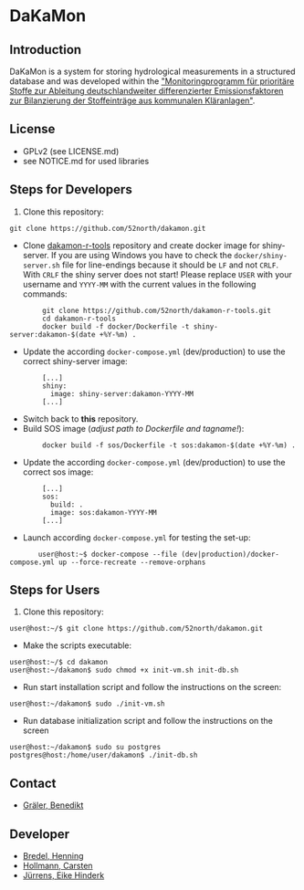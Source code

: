 # DaKaMon

## Introduction

DaKaMon is a system for storing hydrological measurements in a structured
database and was developed within the
["Monitoringprogramm für prioritäre Stoffe zur Ableitung deutschlandweiter differenzierter Emissionsfaktoren zur Bilanzierung der Stoffeinträge aus kommunalen Kläranlagen"](https://isww.iwg.kit.edu/607_2201.php).

## License

- GPLv2 (see LICENSE.md)
- see NOTICE.md for used libraries


## Steps for Developers

 1. Clone this repository:
 ```
 git clone https://github.com/52north/dakamon.git
 ```

 - Clone [dakamon-r-tools](https://github.com/52north/dakamon-r-tools)
   repository and create docker image for shiny-server.
   If you are using Windows you have to check the `docker/shiny-server.sh` file
   for line-endings because it should be `LF` and not `CRLF`. With `CRLF` the
   shiny server does not start!
   Please replace `USER` with your username and `YYYY-MM` with the current
   values in the following commands:
```
        git clone https://github.com/52north/dakamon-r-tools.git
        cd dakamon-r-tools
        docker build -f docker/Dockerfile -t shiny-server:dakamon-$(date +%Y-%m) .
```

 - Update the according `docker-compose.yml` (dev/production) to use
   the correct shiny-server image:
```
        [...]
        shiny:
          image: shiny-server:dakamon-YYYY-MM
        [...]
```
 - Switch back to **this** repository.
 - Build SOS image (*adjust path to Dockerfile and tagname!*):
```
        docker build -f sos/Dockerfile -t sos:dakamon-$(date +%Y-%m) .
```
 - Update the according `docker-compose.yml` (dev/production) to use
    the correct sos image:
```
        [...]
        sos:
          build: .
          image: sos:dakamon-YYYY-MM
        [...]
```
 - Launch according `docker-compose.yml` for testing the set-up:
```
       user@host:~$ docker-compose --file (dev|production)/docker-compose.yml up --force-recreate --remove-orphans
```

## Steps for Users

 1. Clone this repository:
```
user@host:~/$ git clone https://github.com/52north/dakamon.git
```
 - Make the scripts executable:
```
user@host:~/$ cd dakamon
user@host:~/dakamon$ sudo chmod +x init-vm.sh init-db.sh
```
 - Run start installation script and follow the instructions on the screen:
```
user@host:~/dakamon$ sudo ./init-vm.sh
```
 - Run database initialization script and follow the instructions on the screen
```
user@host:~/dakamon$ sudo su postgres
postgres@host:/home/user/dakamon$ ./init-db.sh
```

## Contact

- [Gräler, Benedikt](mailto:b.graeler@52north.org)


## Developer

- [Bredel, Henning](mailto:h.bredel@52north.org)
- [Hollmann, Carsten](mailto:c.hollmann@52north.org)
- [Jürrens, Eike Hinderk](mailto:e.h.juerrens@52north.org)
